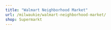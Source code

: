 ```yaml
---
title: "Walmart Neighborhood Market"
url: /milwaukie/walmart-neighborhood-market/
shop: Supermarkt
---
```

